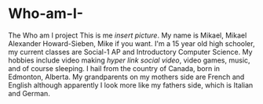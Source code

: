 # Who-am-I-
The Who am I project
This is me *insert picture*. My name is Mikael, Mikael Alexander Howard-Sieben, Mike if you want. I'm a 15 year old high schooler, my current classes are Social-1 AP and Introductory Computer Science. My hobbies include video making *hyper link social video*, video games, music, and of course sleeping. I hail from the country of Canada, born in Edmonton, Alberta. My grandparents on my mothers side are French and English although apparently I look more like my fathers side, which is Italian and German.  

